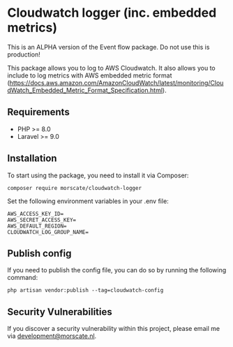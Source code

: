 # Cloudwatch logger (inc. embedded metrics)
This is an ALPHA version of the Event flow package. Do not use this is production!

This package allows you to log to AWS Cloudwatch. It also allows you to include to log metrics with AWS embedded metric format (https://docs.aws.amazon.com/AmazonCloudWatch/latest/monitoring/CloudWatch_Embedded_Metric_Format_Specification.html).

## Requirements

- PHP >= 8.0
- Laravel >= 9.0

## Installation
To start using the package, you need to install it via Composer:
```
composer require morscate/cloudwatch-logger
```
Set the following environment variables in your .env file:
```
AWS_ACCESS_KEY_ID=
AWS_SECRET_ACCESS_KEY=
AWS_DEFAULT_REGION=
CLOUDWATCH_LOG_GROUP_NAME=
```

## Publish config
If you need to publish the config file, you can do so by running the following command:
```
php artisan vendor:publish --tag=cloudwatch-config
```

## Security Vulnerabilities

If you discover a security vulnerability within this project, please email me via [development@morscate.nl](mailto:development@morscate.nl).

